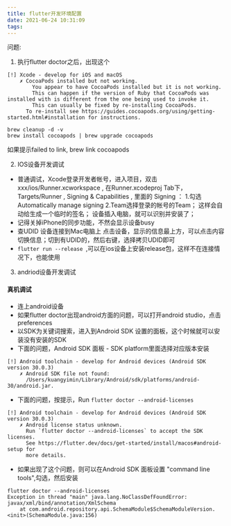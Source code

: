 ```yaml
---
title: flutter开发环境配置
date: 2021-06-24 10:31:09
tags:
---
```



问题:
1. 执行flutter doctor之后，出现这个
```
[!] Xcode - develop for iOS and macOS
    ✗ CocoaPods installed but not working.
        You appear to have CocoaPods installed but it is not working.
        This can happen if the version of Ruby that CocoaPods was installed with is different from the one being used to invoke it.
        This can usually be fixed by re-installing CocoaPods.
      To re-install see https://guides.cocoapods.org/using/getting-started.html#installation for instructions.
```
```
brew cleanup -d -v
brew install cocoapods | brew upgrade cocoapods
```
如果提示failed to link, brew link cocoapods

2. IOS设备开发调试
- 普通调试，Xcode登录开发者帐号，进入项目，双击 xxx/ios/Runner.xcworkspace , 在Runner.xcodeproj Tab下，Targets/Runner , Signing & Capabilities , 里面的 Signing ： 1.勾选Automatically manage signing 2.Team选择登录的帐号的Team； 这样会自动给生成一个临时的签名； 设备插入电脑，就可以识别并安装了；
- 记得关掉iPhone的同步功能，不然会显示设备busy
- 查UDID
设备连接到Mac电脑上
点击设备，显示的信息最上方，可以点击内容切换信息；切到有UDID的，然后右键，选择拷贝UDID即可
- ```flutter run --release ```,可以在ios设备上安装release包，这样不在连接情况下，也能使用

3. andriod设备开发调试
#### 真机调试
- 连上android设备
- 如果flutter doctor出现android方面的问题，可以打开android studio，点击preferences
- 以SDK为关键词搜索，进入到Android SDK 设置的面板，这个时候就可以安装没有安装的SDK
- 下面的问题，Android SDK 面板 - SDK platform里面选择对应版本安装
```
[!] Android toolchain - develop for Android devices (Android SDK version 30.0.3)
    ✗ Android SDK file not found:
      /Users/kuangyimin/Library/Android/sdk/platforms/android-30/android.jar.
```

- 下面的问题，按提示，Run `flutter doctor --android-licenses`
```
[!] Android toolchain - develop for Android devices (Android SDK version 30.0.3)
    ✗ Android license status unknown.
      Run `flutter doctor --android-licenses` to accept the SDK licenses.
      See https://flutter.dev/docs/get-started/install/macos#android-setup for
      more details.
```
- 如果出现了这个问题，则可以在Android SDK 面板设置 "command line tools",勾选，然后安装
```
flutter doctor --android-licenses
Exception in thread "main" java.lang.NoClassDefFoundError: javax/xml/bind/annotation/XmlSchema
	at com.android.repository.api.SchemaModule$SchemaModuleVersion.<init>(SchemaModule.java:156)
```
